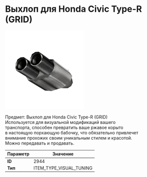 # Выхлоп для Honda Civic Type-R (GRID)

![Item Image](../img/2944.webp?raw=true)

Предмет: Выхлоп для Honda Civic Type-R (GRID)<br>Используется для визуальной модификаций вашего<br>транспорта, способен превратить ваше ржавое корыто<br>в настоящую порхающую бабочку, что обязательно привлечет<br>внимание прохожих своим уникальным стилем и красотой.<br>Можно передавать и продавать.


| Параметр | Значение |
|----------|----------|
| **ID** | 2944 |
| **Тип** | ITEM_TYPE_VISUAL_TUNING |

